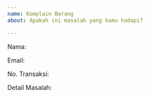 ```yaml
---
name: Komplain Barang
about: Apakah ini masalah yang kamu hadapi?

---
```


Nama:

Email:

No. Transaksi:

Detail Masalah:
